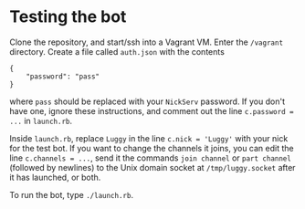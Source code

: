 Testing the bot
===============

Clone the repository, and start/ssh into a Vagrant VM. Enter the `/vagrant` directory.
Create a file called `auth.json` with the contents

    {
        "password": "pass"
    }
where `pass` should be replaced with your `NickServ` password. If you don't have one,
ignore these instructions, and comment out the line `c.password = ...` in `launch.rb`.

Inside `launch.rb`, replace `Luggy` in the line `c.nick = 'Luggy'` with your nick for the test bot.
If you want to change the channels it joins, you can edit the line `c.channels = ...`, send it the commands
`join channel` or `part channel` (followed by newlines) to the Unix domain socket at `/tmp/luggy.socket` after it has launched, or both.

To run the bot, type `./launch.rb`.
